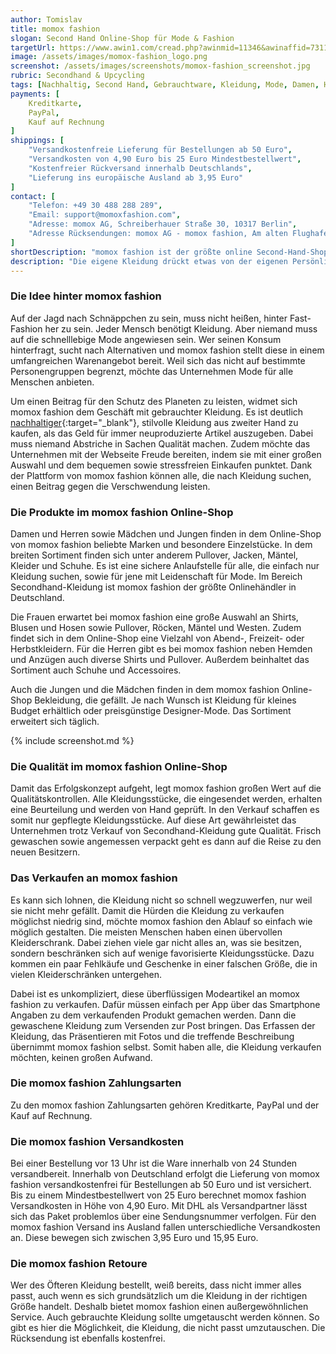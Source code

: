 ```yaml
---
author: Tomislav
title: momox fashion
slogan: Second Hand Online-Shop für Mode & Fashion
targetUrl: https://www.awin1.com/cread.php?awinmid=11346&awinaffid=731132
image: /assets/images/momox-fashion_logo.png
screenshot: /assets/images/screenshots/momox-fashion_screenshot.jpg
rubric: Secondhand & Upcycling
tags: [Nachhaltig, Second Hand, Gebrauchtware, Kleidung, Mode, Damen, Herren, Fashion]
payments: [
    Kreditkarte,
    PayPal,
    Kauf auf Rechnung
]
shippings: [
    "Versandkostenfreie Lieferung für Bestellungen ab 50 Euro",
    "Versandkosten von 4,90 Euro bis 25 Euro Mindestbestellwert",
    "Kostenfreier Rückversand innerhalb Deutschlands",
    "Lieferung ins europäische Ausland ab 3,95 Euro"
]
contact: [
    "Telefon: +49 30 488 288 289",
    "Email: support@momoxfashion.com",
    "Adresse: momox AG, Schreiberhauer Straße 30, 10317 Berlin",
    "Adresse Rücksendungen: momox AG - momox fashion, Am alten Flughafen 1, 04356 Leipzig"
]
shortDescription: "momox fashion ist der größte online Second-Hand-Shop Deutschlands, in dem gebrauchte Kleidung für Damen, Männer und Kinder sowie Accessoires angeboten werden."
description: "Die eigene Kleidung drückt etwas von der eigenen Persönlichkeit aus. Deshalb wünschen sich viele, den Kleiderschrank ganz individuell zu füllen. Dafür muss aber niemand auf kurzlebige Mode und Fast-Fashion zurückgreifen. Den eigenen Stil zu tragen und Trends zu verfolgen gelingt auch mit der Secondhand-Kleidung von momox fashion."
---
```


### Die Idee hinter momox fashion

Auf der Jagd nach Schnäppchen zu sein, muss nicht heißen, hinter Fast-Fashion her zu sein. Jeder Mensch benötigt Kleidung. Aber niemand muss auf die schnelllebige Mode angewiesen sein. Wer seinen Konsum hinterfragt, sucht nach Alternativen und momox fashion stellt diese in einem umfangreichen Warenangebot bereit. Weil sich das nicht auf bestimmte Personengruppen begrenzt, möchte das Unternehmen Mode für alle Menschen anbieten.

Um einen Beitrag für den Schutz des Planeten zu leisten, widmet sich momox fashion dem Geschäft mit gebrauchter Kleidung. Es ist deutlich [nachhaltiger](https://www.momoxfashion.com/de/nachhaltigkeit){:target="_blank"}, stilvolle Kleidung aus zweiter Hand zu kaufen, als das Geld für immer neuproduzierte Artikel auszugeben. Dabei muss niemand Abstriche in Sachen Qualität machen. Zudem möchte das Unternehmen mit der Webseite Freude bereiten, indem sie mit einer großen Auswahl und dem bequemen sowie stressfreien Einkaufen punktet. Dank der Plattform von momox fashion können alle, die nach Kleidung suchen, einen Beitrag gegen die Verschwendung leisten.

### Die Produkte im momox fashion Online-Shop

Damen und Herren sowie Mädchen und Jungen finden in dem Online-Shop von momox fashion beliebte Marken und besondere Einzelstücke. In dem breiten Sortiment finden sich unter anderem Pullover, Jacken, Mäntel, Kleider und Schuhe. Es ist eine sichere Anlaufstelle für alle, die einfach nur Kleidung suchen, sowie für jene mit Leidenschaft für Mode. Im Bereich Secondhand-Kleidung ist momox fashion der größte Onlinehändler in Deutschland.

Die Frauen erwartet bei momox fashion eine große Auswahl an Shirts, Blusen und Hosen sowie Pullover, Röcken, Mäntel und Westen. Zudem findet sich in dem Online-Shop eine Vielzahl von Abend-, Freizeit- oder Herbstkleidern. Für die Herren gibt es bei momox fashion neben Hemden und Anzügen auch diverse Shirts und Pullover. Außerdem beinhaltet das Sortiment auch Schuhe und Accessoires.

Auch die Jungen und die Mädchen finden in dem momox fashion Online-Shop Bekleidung, die gefällt. Je nach Wunsch ist Kleidung für kleines Budget erhältlich oder preisgünstige Designer-Mode. Das Sortiment erweitert sich täglich.

{% include screenshot.md %}

### Die Qualität im momox fashion Online-Shop

Damit das Erfolgskonzept aufgeht, legt momox fashion großen Wert auf die Qualitätskontrollen. Alle Kleidungsstücke, die eingesendet werden, erhalten eine Beurteilung und werden von Hand geprüft. In den Verkauf schaffen es somit nur gepflegte Kleidungsstücke. Auf diese Art gewährleistet das Unternehmen trotz Verkauf von Secondhand-Kleidung gute Qualität. Frisch gewaschen sowie angemessen verpackt geht es dann auf die Reise zu den neuen Besitzern.

### Das Verkaufen an momox fashion

Es kann sich lohnen, die Kleidung nicht so schnell wegzuwerfen, nur weil sie nicht mehr gefällt. Damit die Hürden die Kleidung zu verkaufen möglichst niedrig sind, möchte momox fashion den Ablauf so einfach wie möglich gestalten. Die meisten Menschen haben einen übervollen Kleiderschrank. Dabei ziehen viele gar nicht alles an, was sie besitzen, sondern beschränken sich auf wenige favorisierte Kleidungsstücke. Dazu kommen ein paar Fehlkäufe und Geschenke in einer falschen Größe, die in vielen Kleiderschränken untergehen.

Dabei ist es unkompliziert, diese überflüssigen Modeartikel an momox fashion zu verkaufen. Dafür müssen einfach per App über das Smartphone Angaben zu dem verkaufenden Produkt gemachen werden. Dann die gewaschene Kleidung zum Versenden zur Post bringen. Das Erfassen der Kleidung, das Präsentieren mit Fotos und die treffende Beschreibung übernimmt momox fashion selbst. Somit haben alle, die Kleidung verkaufen möchten, keinen großen Aufwand.

### Die momox fashion Zahlungsarten

Zu den momox fashion Zahlungsarten gehören Kreditkarte, PayPal und der Kauf auf Rechnung.

### Die momox fashion Versandkosten

Bei einer Bestellung vor 13 Uhr ist die Ware innerhalb von 24 Stunden versandbereit. Innerhalb von Deutschland erfolgt die Lieferung von momox fashion versandkostenfrei für Bestellungen ab 50 Euro und ist versichert. Bis zu einem Mindestbestellwert von 25 Euro berechnet momox fashion Versandkosten in Höhe von 4,90 Euro. Mit DHL als Versandpartner lässt sich das Paket problemlos über eine Sendungsnummer verfolgen. Für den momox fashion Versand ins Ausland fallen unterschiedliche Versandkosten an. Diese bewegen sich zwischen 3,95 Euro und 15,95 Euro.

### Die momox fashion Retoure

Wer des Öfteren Kleidung bestellt, weiß bereits, dass nicht immer alles passt, auch wenn es sich grundsätzlich um die Kleidung in der richtigen Größe handelt. Deshalb bietet momox fashion einen außergewöhnlichen Service. Auch gebrauchte Kleidung sollte umgetauscht werden können. So gibt es hier die Möglichkeit, die Kleidung, die nicht passt umzutauschen. Die Rücksendung ist ebenfalls kostenfrei.